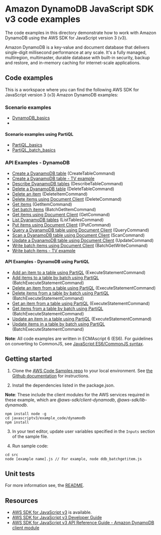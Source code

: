 # Amazon DynamoDB JavaScript SDK v3 code examples
The code examples in this directory demonstrate how to work with Amazon DynamoDB using the AWS SDK for JavaScript version 3 (v3).

Amazon DynamoDB is a key-value and document database that delivers single-digit millisecond performance at any scale. It's a fully managed, multiregion, multimaster, durable database with built-in security, backup and restore, and in-memory caching for internet-scale applications. 

## Code examples
This is a workspace where you can find the following AWS SDK for JavaScript version 3 (v3) Amazon DynamoDB examples: 

### Scenario examples

- [DynamoDB_basics](scenarios/dynamodb_basics/src/dynamodb_basics.js)
- 
#### Scenario examples using PartiQL

- [PartiQL_basics](scenarios/partiQL_basics/src/partiQL_basics.js)
- [PartiQL_batch_basics](scenarios/partiQL_basics/src/partiQL_batch_basics.js)

### API Examples - DynamoDB

- [Create a DyanamoDB table](src/ddb_createtable.js) (CreateTableCommand)
- [Create a DyanamoDB table - TV example](src/QueryExample/ddb_createtable_tv.js)
- [Describe DyanamoDB tables](src/ddb_describetable.js) (DescribeTableCommand)
- [Delete a DyanamoDB table](src/ddb_deletetable.js) (DeleteTableCommand)
- [Delete an item](src/ddb_deleteitem.js) (DeleteItemCommand)
- [Delete items using Document Client](src/ddbdoc_delete_item.js) (DeleteCommand)
- [Get items](src/ddb_getitem.js) (GetItemCommand)
- [Get batch items](src/ddb_batchgetitem.js) (BatchGetItemCommand)
- [Get items using Document Client](src/movies/getItem.js) (GetCommand)
- [List DyanamoDB tables](src/ddb_listtables.js) (ListTablesCommand)
- [Put items using Document Client](src/movies/putItem.js) {(PutCommand)
- [Query a DyanamoDB table using Document Client](src/movies/queryTable.js) (QueryCommand)
- [Scan a DyanamoDB table using Document Client](src/movies/scanTable.js) (ScanCommand)
- [Update a DyanamoDB table using Document Client](src/movies/updateItem.js) (UpdateCommand)
- [Write batch items using Document Client](src/movies/writeData.js) (BatchGetWriteCommand)
- [Write batch items - TV example](src/QueryExample/ddb_batchwriteitem_tv.js)

#### API Examples - DynamoDB using PartiQL
- [Add an item to a table using PartiQL](src/partiQL_examples/src/partiql_putItem.js) (ExecuteStatementCommand)
- [Add items to a table by batch using PartiQL](src/partiQL_examples/src/partiql_batch_putItems.js) (BatchExecuteStatementCommand)
- [Delete an item from a table using PartiQL](src/partiQL_examples/src/partiql_deleteItem.js) (ExecuteStatementCommand)
- [Delete items from a table by batch using PartiQL](src/partiQL_examples/src/partiql_batch_deleteItems.js) (BatchExecuteStatementCommand)
- [Get an item from a table using PartiQL](src/partiQL_examples/src/partiql_getItem.js) (ExecuteStatementCommand)
- [Get items from a table by batch using PartiQL](src/partiQL_examples/src/partiql_batch_getItems.js) (BatchExecuteStatementCommand)
- [Update an item in a table using PartiQL](src/partiQL_examples/src/partiql_updateItem.js) (ExecuteStatementCommand)
- [Update items in a table by batch using PartiQL](src/partiQL_examples/src/partiql_batch_updateItems.js) (BatchExecuteStatementCommand)

**Note**: All code examples are written in ECMAscript 6 (ES6). For guidelines on converting to CommonJS, see 
[JavaScript ES6/CommonJS syntax](https://docs.aws.amazon.com/sdk-for-javascript/v3/developer-guide/sdk-examples-javascript-syntax.html).

## Getting started

1. Clone the [AWS Code Samples repo](https://github.com/awsdocs/aws-doc-sdk-examples) to your local environment. 
See [the Github documentation](https://docs.github.com/en/github/creating-cloning-and-archiving-repositories/cloning-a-repository) for 
instructions.

2. Install the dependencies listed in the package.json.

**Note**: These include the client modules for the AWS services required in these example, 
which are *@aws-sdk/client-dynamodb*, *@aws-sdk/lib-dynamodb*.
```
npm install node -g
cd javascriptv3/example_code/dynamodb
npm install
```
3. In your text editor, update user variables specified in the ```Inputs``` section of the sample file.

4. Run sample code:
```
cd src
node [example name].js // For example, node ddb_batchgetitem.js
```

## Unit tests
For more information see, the [README](../README.rst).

## Resources
- [AWS SDK for JavaScript v3](https://github.com/aws/aws-sdk-js-v3) is available. 
- [AWS SDK for JavaScript v3 Developer Guide](https://docs.aws.amazon.com/sdk-for-javascript/v3/developer-guide/dynamodb-examples.html) 
- [AWS SDK for JavaScript v3 API Reference Guide - Amazon DynamoDB client module](https://docs.aws.amazon.com/AWSJavaScriptSDK/v3/latest/clients/client-dynamodb/index.html) 

